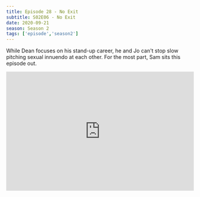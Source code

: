 ```yaml
---
title: Episode 28 - No Exit
subtitle: S02E06 - No Exit
date: 2020-09-21
season: Season 2
tags: ['episode','season2']
---
```


While Dean focuses on his stand-up career, he and Jo can't stop slow pitching sexual innuendo at each other. For the most part, Sam sits this episode out.

<iframe src="https://cast.rocks/player/27557/Supernatural-28-No-Exit.mp3?episodeTitle=Episode%2028%20-%20No%20Exit&podcastTitle=Couple%20of%20Idjits&episodeDate=September%2021st%2C%202020&imageURL=https%3A%2F%2Fcast.rocks%2Fhosting%2F27557%2Ffeeds%2FCAURZ.jpg" style="border: none; min-height: 265px; max-height: 320px; max-width: 558px; min-width: 270px; width: 100%; height: 100%;" scrollbars="no"></iframe>
